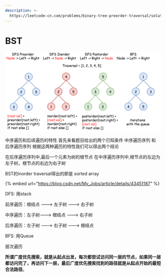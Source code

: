 ```yaml
---
description: >-
  https://leetcode-cn.com/problems/binary-tree-preorder-traversal/solution/leetcodesuan-fa-xiu-lian-dong-hua-yan-shi-xbian-2/
---
```


# BST

![](<../../.gitbook/assets/image (36) (1) (1).png>)



中序遍历和后续遍历的特性 首先来看题目给出的两个已知条件 中序遍历序列 和 后序遍历序列 根据这两种遍历的特性我们可以得出两个结论

在后序遍历序列中,最后一个元素为树的根节点 在中序遍历序列中,根节点的左边为左子树，根节点的右边为右子树



BST的inorder traversal得出的即是 sorted array



{% embed url="https://blog.csdn.net/My_Jobs/article/details/43451187" %}

DFS: 用stack

前序遍历：根结点 ---> 左子树 ---> 右子树

中序遍历：左子树---> 根结点 ---> 右子树

后序遍历：左子树 ---> 右子树 ---> 根结点

BFS: 用Queue

层次遍历

**所谓广度优先搜索，就是从起点出发，每次都尝试访问同一层的节点，如果同一层都访问完了，再访问下一层，最后广度优先搜索找到的路径就是从起点开始的最短合法路径**。







